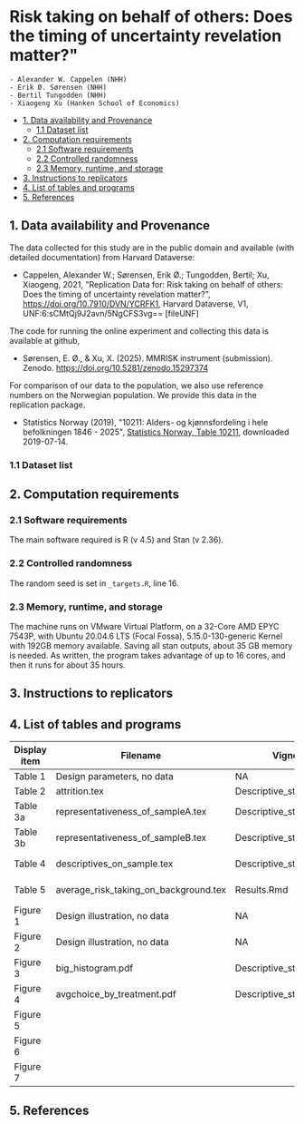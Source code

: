 # Risk taking on behalf of others: Does the timing of uncertainty revelation matter?" 

    - Alexander W. Cappelen (NHH)
    - Erik Ø. Sørensen (NHH)
    - Bertil Tungodden (NHH)
    - Xiaogeng Xu (Hanken School of Economics)


- [1. Data availability and Provenance](#1-data-availability-and-provenance)
  - [1.1 Dataset list](#11-dataset-list)
- [2. Computation requirements](#2-computation-requirements)
  - [2.1 Software requirements](#21-software-requirements)
  - [2.2 Controlled randomness](#22-controlled-randomness)
  - [2.3 Memory, runtime, and storage](#23-memory-runtime-and-storage)
- [3. Instructions to replicators](#3-instructions-to-replicators)
- [4. List of tables and programs](#4-list-of-tables-and-programs)
- [5. References](#5-references)



## 1. Data availability and Provenance

The data collected for this study are in the public domain and available (with detailed documentation) from Harvard Dataverse:

- Cappelen, Alexander W.; Sørensen, Erik Ø.; Tungodden, Bertil; Xu, Xiaogeng,
  2021, "Replication Data for: Risk taking on behalf of others: Does the timing
  of uncertainty revelation matter?", https://doi.org/10.7910/DVN/YCRFK1,
  Harvard Dataverse, V1, UNF:6:sCMtQj9J2avn/5NgCFS3vg== [fileUNF]

The code for running the online experiment and collecting this data is available at github,

- Sørensen, E. Ø., & Xu, X. (2025). MMRISK instrument (submission). Zenodo. https://doi.org/10.5281/zenodo.15297374

For comparison of our data to the population, we also use reference numbers on the Norwegian population. We provide this data in the replication package.

- Statistics Norway (2019), "10211: Alders- og kjønnsfordeling i hele befolkningen 1846 - 2025", 
  [Statistics Norway, Table 10211](https://www.ssb.no/statbank/table/10211/), downloaded  2019-07-14.

### 1.1 Dataset list


## 2. Computation requirements

### 2.1 Software requirements

The main software required is R (v 4.5) and Stan (v 2.36). 


### 2.2 Controlled randomness

The random seed is set in `_targets.R`, line 16.

### 2.3 Memory, runtime, and storage

The machine runs on VMware Virtual Platform, on a 32-Core AMD EPYC 7543P, with Ubuntu 20.04.6 LTS (Focal Fossa), 5.15.0-130-generic Kernel with 192GB memory available.
Saving all stan outputs, about 35 GB memory is needed. As written, the program takes advantage of up to 16 cores, and then it runs for about 35 hours.

## 3. Instructions to replicators

## 4. List of tables and programs

| Display item | Filename   | Vignette | Chunk-name |
|--------------|------------|----------|------------|
| Table 1      | Design parameters, no data  | NA      | NA     |
| Table 2    |  attrition.tex | Descriptive_statistics.Rmd         |   Attrition         |
| Table 3a |   representativeness_of_sampleA.tex  | Descriptive_statistics.Rmd         |   Representativeness of sample         |
| Table 3b |   representativeness_of_sampleB.tex  | Descriptive_statistics.Rmd         |   Representativeness of sample         |
| Table 4      | descriptives_on_sample.tex | Descriptive_statistics.Rmd    | Descriptives on sample  | 
| Table 5     |   average_risk_taking_on_background.tex  | Results.Rmd     |  Regressions of average risk taking |
| Figure 1     | Design illustration, no data | NA | NA |
| Figure 2     | Design illustration, no data | NA | NA |
| Figure 3     | big_histogram.pdf  |  Descriptive_statistics.Rmd     | Distribution of choices  | 
| Figure 4     | avgchoice_by_treatment.pdf  | Descriptive_statistics.Rmd      | Graph of average outcomes    |
| Figure 5     |                      |       |     |
| Figure 6     |                      |        |      |
| Figure 7     |                      |        |      |




## 5. References

